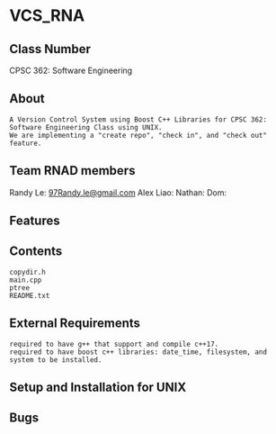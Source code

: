 # VCS_RNA

## Class Number
CPSC 362: Software Engineering

## About
	A Version Control System using Boost C++ Libraries for CPSC 362: Software Engineering Class using UNIX.
	We are implementing a "create repo", "check in", and "check out" feature. 
	
## Team RNAD members
Randy Le: 97Randy.le@gmail.com
Alex Liao:
Nathan:
Dom: 

## Features

## Contents
	copydir.h 	
	main.cpp
	ptree
	README.txt

## External Requirements
	required to have g++ that support and compile c++17.
	required to have boost c++ libraries: date_time, filesystem, and system to be installed.

## Setup and Installation for UNIX

## Bugs	
